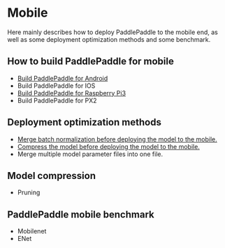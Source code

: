 # Mobile

Here mainly describes how to deploy PaddlePaddle to the mobile end, as well as some deployment optimization methods and some benchmark.

## How to build PaddlePaddle for mobile
- [Build PaddlePaddle for Android](https://github.com/PaddlePaddle/Paddle/blob/develop/doc/howto/cross_compiling/cross_compiling_for_android_cn.md)
- Build PaddlePaddle for IOS
- [Build PaddlePaddle for Raspberry Pi3](https://github.com/PaddlePaddle/Paddle/blob/develop/doc/howto/cross_compiling/cross_compiling_for_raspberry_cn.md)
- Build PaddlePaddle for PX2

## Deployment optimization methods
- [Merge batch normalization before deploying the model to the mobile.](https://github.com/hedaoyuan/Mobile/tree/master/merge_batch_normalization)
- [Compress the model before deploying the model to the mobile.](https://github.com/hedaoyuan/Mobile/tree/master/model_compression/rounding)
- Merge multiple model parameter files into one file.

## Model compression
- Pruning

## PaddlePaddle mobile benchmark
- Mobilenet
- ENet
